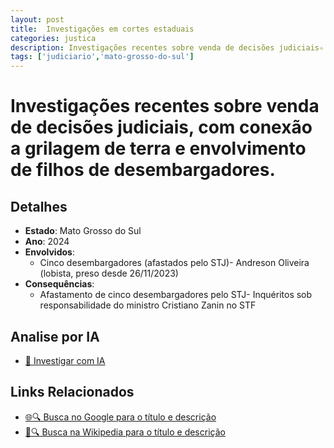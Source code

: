 ```yaml
---
layout: post
title:  Investigações em cortes estaduais
categories: justica
description: Investigações recentes sobre venda de decisões judiciais✧  com conexão a grilagem de terra e envolvimento de filhos de desembargadores.Cinco desembargadores (afastados pelo STJ)Andreson Oliveira (lobista✧  preso desde 26/11/2023)
tags: ['judiciario','mato-grosso-do-sul']
---
```


# Investigações recentes sobre venda de decisões judiciais, com conexão a grilagem de terra e envolvimento de filhos de desembargadores.

## Detalhes
- **Estado**: Mato Grosso do Sul
- **Ano**: 2024
- **Envolvidos**:
  - Cinco desembargadores (afastados pelo STJ)- Andreson Oliveira (lobista, preso desde 26/11/2023)
- **Consequências**:
  - Afastamento de cinco desembargadores pelo STJ- Inquéritos sob responsabilidade do ministro Cristiano Zanin no STF

## Analise por IA
- [🤖 Investigar com IA](https://www.perplexity.ai/search?q=Investiga%C3%A7%C3%B5es%20em%20cortes%20estaduais%20Investiga%C3%A7%C3%B5es%20recentes%20sobre%20venda%20de%20decis%C3%B5es%20judiciais%2C%20com%20conex%C3%A3o%20a%20grilagem%20de%20terra%20e%20envolvimento%20de%20filhos%20de%20desembargadores.%20Mato%20Grosso%20do%20Sul)

## Links Relacionados
- [🌐🔍 Busca no Google para o título e descrição](https://www.google.com/search?q=Investiga%C3%A7%C3%B5es%20em%20cortes%20estaduais%20Investiga%C3%A7%C3%B5es%20recentes%20sobre%20venda%20de%20decis%C3%B5es%20judiciais%2C%20com%20conex%C3%A3o%20a%20grilagem%20de%20terra%20e%20envolvimento%20de%20filhos%20de%20desembargadores.%20Mato%20Grosso%20do%20Sul)
- [📖🔍 Busca na Wikipedia para o título e descrição](https://pt.wikipedia.org/w/index.php?search=Investiga%C3%A7%C3%B5es%20em%20cortes%20estaduais%20Investiga%C3%A7%C3%B5es%20recentes%20sobre%20venda%20de%20decis%C3%B5es%20judiciais%2C%20com%20conex%C3%A3o%20a%20grilagem%20de%20terra%20e%20envolvimento%20de%20filhos%20de%20desembargadores.%20Mato%20Grosso%20do%20Sul)

